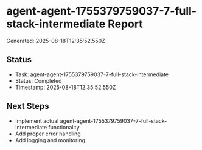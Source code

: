 # agent-agent-1755379759037-7-full-stack-intermediate Report

Generated: 2025-08-18T12:35:52.550Z

## Status
- Task: agent-agent-1755379759037-7-full-stack-intermediate
- Status: Completed
- Timestamp: 2025-08-18T12:35:52.550Z

## Next Steps
- Implement actual agent-agent-1755379759037-7-full-stack-intermediate functionality
- Add proper error handling
- Add logging and monitoring
